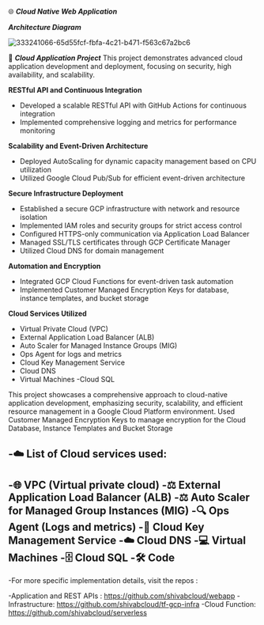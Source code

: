 🌐 ***Cloud Native Web Application***

***Architecture Diagram***

![333241066-65d55fcf-fbfa-4c21-b471-f563c67a2bc6](https://github.com/user-attachments/assets/d30c5c90-fe02-4aec-936b-ba06cfb07598)

🚀 ***Cloud Application Project***
This project demonstrates advanced cloud application development and deployment, focusing on security, high availability, and scalability.

**RESTful API and Continuous Integration**
- Developed a scalable RESTful API with GitHub Actions for continuous integration
- Implemented comprehensive logging and metrics for performance monitoring

**Scalability and Event-Driven Architecture**
- Deployed AutoScaling for dynamic capacity management based on CPU utilization
- Utilized Google Cloud Pub/Sub for efficient event-driven architecture

**Secure Infrastructure Deployment**
- Established a secure GCP infrastructure with network and resource isolation
- Implemented IAM roles and security groups for strict access control
- Configured HTTPS-only communication via Application Load Balancer
- Managed SSL/TLS certificates through GCP Certificate Manager
- Utilized Cloud DNS for domain management

**Automation and Encryption**
- Integrated GCP Cloud Functions for event-driven task automation
- Implemented Customer Managed Encryption Keys for database, instance templates, and bucket storage

**Cloud Services Utilized**
- Virtual Private Cloud (VPC)
- External Application Load Balancer (ALB)
- Auto Scaler for Managed Instance Groups (MIG)
- Ops Agent for logs and metrics
- Cloud Key Management Service
- Cloud DNS
- Virtual Machines
-Cloud SQL

This project showcases a comprehensive approach to cloud-native application development, emphasizing security, scalability, and efficient resource management in a Google Cloud Platform environment.
Used Customer Managed Encryption Keys to manage encryption for the Cloud Database, Instance Templates and Bucket Storage

-☁️ List of Cloud services used:
-
-🌐 VPC (Virtual private cloud)
-⚖️ External Application Load Balancer (ALB)
-⚖️ Auto Scaler for Managed Group Instances (MIG)
-🔍 Ops Agent (Logs and metrics)
-🔑 Cloud Key Management Service
-☁️ Cloud DNS
-💻 Virtual Machines
-🗄️ Cloud SQL
-🛠️ Code
-
-For more specific implementation details, visit the repos :

-Application and REST APIs : https://github.com/shivabcloud/webapp
-Infrastructure: https://github.com/shivabcloud/tf-gcp-infra
-Cloud Function: https://github.com/shivabcloud/serverless
